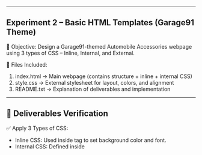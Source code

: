-----------------------------------------------
Experiment 2 – Basic HTML Templates (Garage91 Theme)
-----------------------------------------------

🔹 Objective:
Design a Garage91-themed Automobile Accessories webpage using 
3 types of CSS – Inline, Internal, and External.

🔹 Files Included:
1. index.html  → Main webpage (contains structure + inline + internal CSS)
2. style.css   → External stylesheet for layout, colors, and alignment
3. README.txt  → Explanation of deliverables and implementation

-----------------------------------------------
🔹 Deliverables Verification
-----------------------------------------------

✅ Apply 3 Types of CSS:
   - Inline CSS: Used inside <body> tag to set background color and font.
   - Internal CSS: Defined inside <style> tag (for header and intro).
   - External CSS: Defined in separate file "style.css" and linked via <link>.

✅ Background Color:
   - Applied using Inline CSS → body style="background-color: #121212;"

✅ At least Two Images:
   - Two product images from Garage91 site included under <section class="images">.

✅ At least Two Tables:
   - Table 1: Product Categories (Performance, Styling)
   - Table 2: Accessory Price Range (Alloy Wheels, Car Covers)

✅ Five or More HTML Tags:
   - Used <h1>, <p>, <a>, <img>, <table>, <tr>, <th>, <td>, <section>, <footer>.

✅ Two Anchor Tags Linking to Another Page:
   - Products → https://www.garage91.in/products
   - About Us → https://www.garage91.in/pages/about-us

✅ Proper Alignment:
   - Achieved using Flexbox (in .img-container) and centered text for header/tables.
   - Tables styled with consistent spacing and orange highlights.

✅ Theme Representation:
   - Garage91 Automobile Accessories theme maintained.
   - Dark background (#121212) with orange accent (#f15a24).
   - Poppins font used throughout.

-----------------------------------------------
🔹 Output Summary
-----------------------------------------------
- Clean Garage91-branded dark-orange layout.
- Centered header, well-aligned sections.
- Working product and about links.
- Two neatly styled tables with borders.
- Responsive image layout using Flexbox.

-----------------------------------------------
🔹 Execution Steps
-----------------------------------------------
1. Open VS Code.
2. Keep both files (index.html and style.css) in the same folder.
3. Open index.html in your browser.
4. Check layout, images, and link functionality.

-----------------------------------------------
🔹 Result:
Successfully implemented Garage91 Automobile Accessories webpage
satisfying all requirements of Experiment 2 (Basic HTML Templates).
-----------------------------------------------
